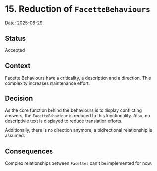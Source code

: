 # 15. Reduction of `FacetteBehaviours`

Date: 2025-06-29

## Status

Accepted

## Context

Facette Behaviours have a criticality, a description and a direction. This complexity increases maintenance effort.

## Decision

As the core function behind the behaviours is to display conflicting answers, the `FacetteBehaviour` is reduced to this functionality.
Also, no descriptivie text is displayed to reduce translation efforts.

Additionally, there is no direction anymore, a bidirectional relationship is assumed.

## Consequences

Complex relationships between `Facettes` can't be implemented for now.
